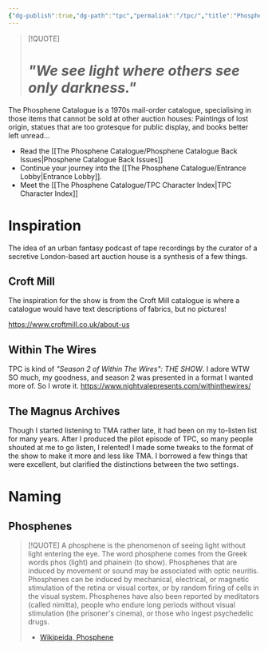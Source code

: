 ```yaml
---
{"dg-publish":true,"dg-path":"tpc","permalink":"/tpc/","title":"Phosphene Catalogue","tags":["index"],"noteIcon":""}
---
```



> [!QUOTE]
> # _"We see light where others see only darkness."_

The Phosphene Catalogue is a 1970s mail-order catalogue, specialising in those items that cannot be sold at other auction houses: Paintings of lost origin, statues that are too grotesque for public display, and books better left unread...

- Read the [[The Phosphene Catalogue/Phosphene Catalogue Back Issues\|Phosphene Catalogue Back Issues]]
- Continue your journey into the [[The Phosphene Catalogue/Entrance Lobby\|Entrance Lobby]].
- Meet the [[The Phosphene Catalogue/TPC Character Index\|TPC Character Index]]

# Inspiration

The idea of an urban fantasy podcast of tape recordings by the curator of a secretive London-based art auction house is a synthesis of a few things.

## Croft Mill

The inspiration for the show is from the Croft Mill catalogue is where a catalogue would have text descriptions of fabrics, but no pictures!

<https://www.croftmill.co.uk/about-us>

## Within The Wires

TPC is kind of _"Season 2 of Within The Wires": THE SHOW_. I adore WTW SO much, my goodness, and season 2 was presented in a format I wanted more of. So I wrote it. https://www.nightvalepresents.com/withinthewires/

## The Magnus Archives

Though I started listening to TMA rather late, it had been on my to-listen list for many years. After I produced the pilot episode of TPC, so many people shouted at me to go listen, I relented! I made some tweaks to the format of the show to make it more and less like TMA. I borrowed a few things that were excellent, but clarified the distinctions between the two settings.

# Naming

## Phosphenes

> [!QUOTE] 
> A phosphene is the phenomenon of seeing light without light entering the eye. The word phosphene comes from the Greek words phos (light) and phainein (to show). Phosphenes that are induced by movement or sound may be associated with optic neuritis. Phosphenes can be induced by mechanical, electrical, or magnetic stimulation of the retina or visual cortex, or by random firing of cells in the visual system. Phosphenes have also been reported by meditators (called nimitta), people who endure long periods without visual stimulation (the prisoner's cinema), or those who ingest psychedelic drugs.
> - [Wikipeida, Phosphene](https://en.wikipedia.org/wiki/Phosphene)

 